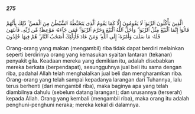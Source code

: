 ##### 275

<span class="ayah">ٱلَّذِينَ يَأْكُلُونَ ٱلرِّبَوٰا۟ لَا يَقُومُونَ إِلَّا كَمَا يَقُومُ ٱلَّذِى يَتَخَبَّطُهُ ٱلشَّيْطَٰنُ مِنَ ٱلْمَسِّ ۚ ذَٰلِكَ بِأَنَّهُمْ قَالُوٓا۟ إِنَّمَا ٱلْبَيْعُ مِثْلُ ٱلرِّبَوٰا۟ ۗ وَأَحَلَّ ٱللَّهُ ٱلْبَيْعَ وَحَرَّمَ ٱلرِّبَوٰا۟ ۚ فَمَن جَآءَهُۥ مَوْعِظَةٌۭ مِّن رَّبِّهِۦ فَٱنتَهَىٰ فَلَهُۥ مَا سَلَفَ وَأَمْرُهُۥٓ إِلَى ٱللَّهِ ۖ وَمَنْ عَادَ فَأُو۟لَٰٓئِكَ أَصْحَٰبُ ٱلنَّارِ ۖ هُمْ فِيهَا خَٰلِدُونَ</span>

<span class="ayah_translation">Orang-orang yang makan (mengambil) riba tidak dapat berdiri melainkan seperti berdirinya orang yang kemasukan syaitan lantaran (tekanan) penyakit gila. Keadaan mereka yang demikian itu, adalah disebabkan mereka berkata (berpendapat), sesungguhnya jual beli itu sama dengan riba, padahal Allah telah menghalalkan jual beli dan mengharamkan riba. Orang-orang yang telah sampai kepadanya larangan dari Tuhannya, lalu terus berhenti (dari mengambil riba), maka baginya apa yang telah diambilnya dahulu (sebelum datang larangan); dan urusannya (terserah) kepada Allah. Orang yang kembali (mengambil riba), maka orang itu adalah penghuni-penghuni neraka; mereka kekal di dalamnya.</span>
